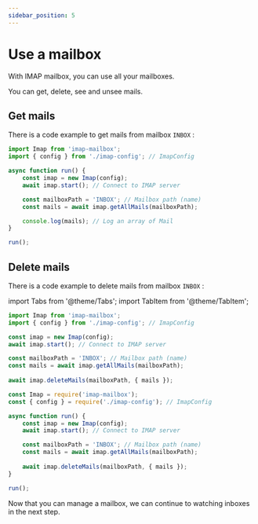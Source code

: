 ```yaml
---
sidebar_position: 5
---
```


# Use a mailbox

With IMAP mailbox, you can use all your mailboxes.

You can get, delete, see and unsee mails.

## Get mails

There is a code example to get mails from mailbox `INBOX` :

```js
import Imap from 'imap-mailbox';
import { config } from './imap-config'; // ImapConfig

async function run() {
    const imap = new Imap(config);
    await imap.start(); // Connect to IMAP server

    const mailboxPath = 'INBOX'; // Mailbox path (name)
    const mails = await imap.getAllMails(mailboxPath);

    console.log(mails); // Log an array of Mail
}

run();
```

## Delete mails

There is a code example to delete mails from mailbox `INBOX` :

import Tabs from '@theme/Tabs';
import TabItem from '@theme/TabItem';

<Tabs>
  <TabItem value="apple" label="ESM" default>


```js
import Imap from 'imap-mailbox';
import { config } from './imap-config'; // ImapConfig

const imap = new Imap(config);
await imap.start(); // Connect to IMAP server

const mailboxPath = 'INBOX'; // Mailbox path (name)
const mails = await imap.getAllMails(mailboxPath);
    
await imap.deleteMails(mailboxPath, { mails });
```

  </TabItem>
  <TabItem value="orange" label="CJS">


```js
const Imap = require('imap-mailbox');
const { config } = require('./imap-config'); // ImapConfig

async function run() {
    const imap = new Imap(config);
    await imap.start(); // Connect to IMAP server

    const mailboxPath = 'INBOX'; // Mailbox path (name)
    const mails = await imap.getAllMails(mailboxPath);
    
    await imap.deleteMails(mailboxPath, { mails });
}

run();
```

  </TabItem>
</Tabs>

Now that you can manage a mailbox, we can continue to watching inboxes in the next step.